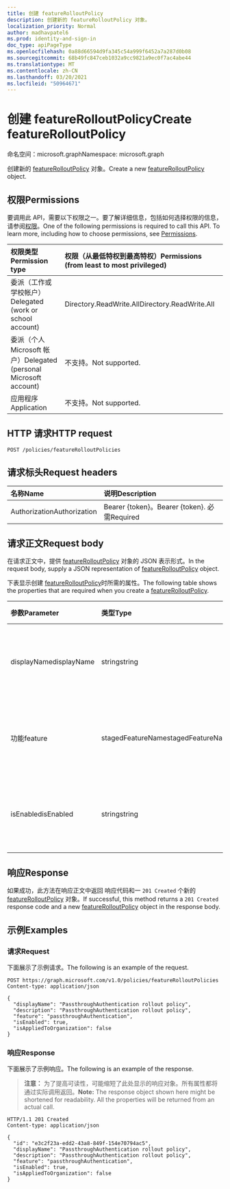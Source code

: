 ```yaml
---
title: 创建 featureRolloutPolicy
description: 创建新的 featureRolloutPolicy 对象。
localization_priority: Normal
author: madhavpatel6
ms.prod: identity-and-sign-in
doc_type: apiPageType
ms.openlocfilehash: 0a88d66594d9fa345c54a999f6452a7a287d0b08
ms.sourcegitcommit: 68b49fc847ceb1032a9cc9821a9ec0f7ac4abe44
ms.translationtype: MT
ms.contentlocale: zh-CN
ms.lasthandoff: 03/20/2021
ms.locfileid: "50964671"
---
```

# <a name="create-featurerolloutpolicy"></a><span data-ttu-id="85025-103">创建 featureRolloutPolicy</span><span class="sxs-lookup"><span data-stu-id="85025-103">Create featureRolloutPolicy</span></span>

<span data-ttu-id="85025-104">命名空间：microsoft.graph</span><span class="sxs-lookup"><span data-stu-id="85025-104">Namespace: microsoft.graph</span></span>

<span data-ttu-id="85025-105">创建新的 [featureRolloutPolicy](../resources/featurerolloutpolicy.md) 对象。</span><span class="sxs-lookup"><span data-stu-id="85025-105">Create a new [featureRolloutPolicy](../resources/featurerolloutpolicy.md) object.</span></span>

## <a name="permissions"></a><span data-ttu-id="85025-106">权限</span><span class="sxs-lookup"><span data-stu-id="85025-106">Permissions</span></span>

<span data-ttu-id="85025-p101">要调用此 API，需要以下权限之一。要了解详细信息，包括如何选择权限的信息，请参阅[权限](/graph/permissions-reference)。</span><span class="sxs-lookup"><span data-stu-id="85025-p101">One of the following permissions is required to call this API. To learn more, including how to choose permissions, see [Permissions](/graph/permissions-reference).</span></span>

| <span data-ttu-id="85025-109">权限类型</span><span class="sxs-lookup"><span data-stu-id="85025-109">Permission type</span></span>                        | <span data-ttu-id="85025-110">权限（从最低特权到最高特权）</span><span class="sxs-lookup"><span data-stu-id="85025-110">Permissions (from least to most privileged)</span></span> |
|:---------------------------------------|:--------------------------------------------|
| <span data-ttu-id="85025-111">委派（工作或学校帐户）</span><span class="sxs-lookup"><span data-stu-id="85025-111">Delegated (work or school account)</span></span>     | <span data-ttu-id="85025-112">Directory.ReadWrite.All</span><span class="sxs-lookup"><span data-stu-id="85025-112">Directory.ReadWrite.All</span></span> |
| <span data-ttu-id="85025-113">委派（个人 Microsoft 帐户）</span><span class="sxs-lookup"><span data-stu-id="85025-113">Delegated (personal Microsoft account)</span></span> | <span data-ttu-id="85025-114">不支持。</span><span class="sxs-lookup"><span data-stu-id="85025-114">Not supported.</span></span> |
| <span data-ttu-id="85025-115">应用程序</span><span class="sxs-lookup"><span data-stu-id="85025-115">Application</span></span>                            | <span data-ttu-id="85025-116">不支持。</span><span class="sxs-lookup"><span data-stu-id="85025-116">Not supported.</span></span> |

## <a name="http-request"></a><span data-ttu-id="85025-117">HTTP 请求</span><span class="sxs-lookup"><span data-stu-id="85025-117">HTTP request</span></span>

<!-- { "blockType": "ignored" } -->

```http
POST /policies/featureRolloutPolicies
```

## <a name="request-headers"></a><span data-ttu-id="85025-118">请求标头</span><span class="sxs-lookup"><span data-stu-id="85025-118">Request headers</span></span>

| <span data-ttu-id="85025-119">名称</span><span class="sxs-lookup"><span data-stu-id="85025-119">Name</span></span>          | <span data-ttu-id="85025-120">说明</span><span class="sxs-lookup"><span data-stu-id="85025-120">Description</span></span>   |
|:--------------|:--------------|
| <span data-ttu-id="85025-121">Authorization</span><span class="sxs-lookup"><span data-stu-id="85025-121">Authorization</span></span> | <span data-ttu-id="85025-122">Bearer {token}。</span><span class="sxs-lookup"><span data-stu-id="85025-122">Bearer {token}.</span></span> <span data-ttu-id="85025-123">必需</span><span class="sxs-lookup"><span data-stu-id="85025-123">Required</span></span> |

## <a name="request-body"></a><span data-ttu-id="85025-124">请求正文</span><span class="sxs-lookup"><span data-stu-id="85025-124">Request body</span></span>

<span data-ttu-id="85025-125">在请求正文中，提供 [featureRolloutPolicy](../resources/featurerolloutpolicy.md) 对象的 JSON 表示形式。</span><span class="sxs-lookup"><span data-stu-id="85025-125">In the request body, supply a JSON representation of [featureRolloutPolicy](../resources/featurerolloutpolicy.md) object.</span></span>

<span data-ttu-id="85025-126">下表显示创建 [featureRolloutPolicy](../resources/featurerolloutpolicy.md)时所需的属性。</span><span class="sxs-lookup"><span data-stu-id="85025-126">The following table shows the properties that are required when you create a [featureRolloutPolicy](../resources/featurerolloutpolicy.md).</span></span>

| <span data-ttu-id="85025-127">参数</span><span class="sxs-lookup"><span data-stu-id="85025-127">Parameter</span></span> | <span data-ttu-id="85025-128">类型</span><span class="sxs-lookup"><span data-stu-id="85025-128">Type</span></span> | <span data-ttu-id="85025-129">说明</span><span class="sxs-lookup"><span data-stu-id="85025-129">Description</span></span>|
|:---------------|:--------|:----------|
|<span data-ttu-id="85025-130">displayName</span><span class="sxs-lookup"><span data-stu-id="85025-130">displayName</span></span> |<span data-ttu-id="85025-131">string</span><span class="sxs-lookup"><span data-stu-id="85025-131">string</span></span> |<span data-ttu-id="85025-132">此功能显示名称策略的部署策略。</span><span class="sxs-lookup"><span data-stu-id="85025-132">The display name for this feature rollout policy.</span></span>|
|<span data-ttu-id="85025-133">功能</span><span class="sxs-lookup"><span data-stu-id="85025-133">feature</span></span> |<span data-ttu-id="85025-134">stagedFeatureName</span><span class="sxs-lookup"><span data-stu-id="85025-134">stagedFeatureName</span></span> |<span data-ttu-id="85025-135">将使用此策略推出的功能。</span><span class="sxs-lookup"><span data-stu-id="85025-135">The feature that would be rolled out using this policy.</span></span>|
|<span data-ttu-id="85025-136">isEnabled</span><span class="sxs-lookup"><span data-stu-id="85025-136">isEnabled</span></span> |<span data-ttu-id="85025-137">string</span><span class="sxs-lookup"><span data-stu-id="85025-137">string</span></span> |<span data-ttu-id="85025-138">指示是否启用功能推出。</span><span class="sxs-lookup"><span data-stu-id="85025-138">Indicates whether the feature rollout is enabled.</span></span>|

## <a name="response"></a><span data-ttu-id="85025-139">响应</span><span class="sxs-lookup"><span data-stu-id="85025-139">Response</span></span>

<span data-ttu-id="85025-140">如果成功，此方法在响应正文中返回 响应代码和一 `201 Created` 个新的 [featureRolloutPolicy](../resources/featurerolloutpolicy.md) 对象。</span><span class="sxs-lookup"><span data-stu-id="85025-140">If successful, this method returns a `201 Created` response code and a new [featureRolloutPolicy](../resources/featurerolloutpolicy.md) object in the response body.</span></span>

## <a name="examples"></a><span data-ttu-id="85025-141">示例</span><span class="sxs-lookup"><span data-stu-id="85025-141">Examples</span></span>

### <a name="request"></a><span data-ttu-id="85025-142">请求</span><span class="sxs-lookup"><span data-stu-id="85025-142">Request</span></span>

<span data-ttu-id="85025-143">下面展示了示例请求。</span><span class="sxs-lookup"><span data-stu-id="85025-143">The following is an example of the request.</span></span>

<!-- {
  "blockType": "request",
  "name": "create_featurerolloutpolicy_from_directory"
}-->

```http
POST https://graph.microsoft.com/v1.0/policies/featureRolloutPolicies
Content-type: application/json

{
  "displayName": "PassthroughAuthentication rollout policy",
  "description": "PassthroughAuthentication rollout policy",
  "feature": "passthroughAuthentication",
  "isEnabled": true,
  "isAppliedToOrganization": false
}
```

### <a name="response"></a><span data-ttu-id="85025-144">响应</span><span class="sxs-lookup"><span data-stu-id="85025-144">Response</span></span>

<span data-ttu-id="85025-145">下面展示了示例响应。</span><span class="sxs-lookup"><span data-stu-id="85025-145">The following is an example of the response.</span></span>

> <span data-ttu-id="85025-p103">**注意：** 为了提高可读性，可能缩短了此处显示的响应对象。所有属性都将通过实际调用返回。</span><span class="sxs-lookup"><span data-stu-id="85025-p103">**Note:** The response object shown here might be shortened for readability. All the properties will be returned from an actual call.</span></span>

<!-- {
  "blockType": "response",
  "truncated": true,
  "@odata.type": "microsoft.graph.featureRolloutPolicy"
} -->

```http
HTTP/1.1 201 Created
Content-type: application/json

{
  "id": "e3c2f23a-edd2-43a8-849f-154e70794ac5",
  "displayName": "PassthroughAuthentication rollout policy",
  "description": "PassthroughAuthentication rollout policy",
  "feature": "passthroughAuthentication",
  "isEnabled": true,
  "isAppliedToOrganization": false
}
```

<!-- uuid: 16cd6b66-4b1a-43a1-adaf-3a886856ed98
2019-02-04 14:57:30 UTC -->
<!-- {
  "type": "#page.annotation",
  "description": "Create featureRolloutPolicy",
  "keywords": "",
  "section": "documentation",
  "tocPath": ""
}-->


